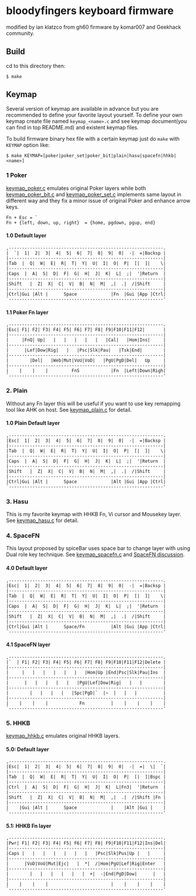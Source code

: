 bloodyfingers keyboard firmware
======================
modified by ian klatzco from gh60 firmware by komar007 and Geekhack community.

## Build
cd to this directory then:

    $ make

## Keymap
Several version of keymap are available in advance but you are recommended to define your favorite layout yourself. To define your own keymap create file named `keymap_<name>.c` and see keymap document(you can find in top README.md) and existent keymap files.

To build firmware binary hex file with a certain keymap just do `make` with `KEYMAP` option like:

    $ make KEYMAP=[poker|poker_set|poker_bit|plain|hasu|spacefn|hhkb|<name>]


### 1  Poker
[keymap_poker.c](keymap_poker.c) emulates original Poker layers
while both [keymap_poker_bit.c](keymap_poker_bit.c) and [keymap_poker_set.c](keymap_poker_set.c) implements same layout in different way and they fix a minor issue of original Poker and enhance arrow keys.

    Fn + Esc = `
    Fn + {left, down, up, right}  = {home, pgdown, pgup, end}

#### 1.0 Default layer
    ,-----------------------------------------------------------.
    |  `|  1|  2|  3|  4|  5|  6|  7|  8|  9|  0|  -|  =|Backsp |
    |-----------------------------------------------------------|
    |Tab  |  Q|  W|  E|  R|  T|  Y|  U|  I|  O|  P|  [|  ]|    \|
    |-----------------------------------------------------------|
    |Caps  |  A|  S|  D|  F|  G|  H|  J|  K|  L|  ;|  '|Return  |
    |-----------------------------------------------------------|
    |Shift   |  Z|  X|  C|  V|  B|  N|  M|  ,|  .|  /|Shift     |
    |-----------------------------------------------------------|
    |Ctrl|Gui |Alt |      Space             |Fn  |Gui |App |Ctrl|
    `-----------------------------------------------------------'
#### 1.1 Poker Fn layer
    ,-----------------------------------------------------------.
    |Esc| F1| F2| F3| F4| F5| F6| F7| F8| F9|F10|F11|F12|       |
    |-----------------------------------------------------------|
    |     |FnQ| Up|   |   |   |   |   |   |Cal|   |Hom|Ins|     |
    |-----------------------------------------------------------|
    |      |Lef|Dow|Rig|   |   |Psc|Slk|Pau|   |Tsk|End|        |
    |-----------------------------------------------------------|
    |        |Del|   |Web|Mut|VoU|VoD|   |PgU|PgD|Del|   Up     |
    |-----------------------------------------------------------|
    |    |    |    |         FnS            |Fn  |Left|Down|Righ|
    `-----------------------------------------------------------'


### 2. Plain
Without any Fn layer this will be useful if you want to use key remapping tool like AHK on host.
See [keymap_plain.c](keymap_plain.c) for detail.

#### 1.0 Plain Default layer
    ,-----------------------------------------------------------.
    |Esc|  1|  2|  3|  4|  5|  6|  7|  8|  9|  0|  -|  =|Backsp |
    |-----------------------------------------------------------|
    |Tab  |  Q|  W|  E|  R|  T|  Y|  U|  I|  O|  P|  [|  ]|    \|
    |-----------------------------------------------------------|
    |Caps  |  A|  S|  D|  F|  G|  H|  J|  K|  L|  ;|  '|Return  |
    |-----------------------------------------------------------|
    |Shift   |  Z|  X|  C|  V|  B|  N|  M|  ,|  .|  /|Shift     |
    |-----------------------------------------------------------|
    |Ctrl|Gui |Alt |      Space             |Alt |Gui |App |Ctrl|
    `-----------------------------------------------------------'


### 3. Hasu
This is my favorite keymap with HHKB Fn, Vi cursor and Mousekey layer. See [keymap_hasu.c](keymap_hasu.c) for detail.


### 4. SpaceFN
This layout proposed by spiceBar uses space bar to change layer with using Dual role key technique. See [keymap_spacefn.c](keymap_spacefn.c) and [SpaceFN discussion](http://geekhack.org/index.php?topic=51069.0).

#### 4.0 Default layer
    ,-----------------------------------------------------------.
    |Esc|  1|  2|  3|  4|  5|  6|  7|  8|  9|  0|  -|  =|Backsp |
    |-----------------------------------------------------------|
    |Tab  |  Q|  W|  E|  R|  T|  Y|  U|  I|  O|  P|  [|  ]|    \|
    |-----------------------------------------------------------|
    |Caps  |  A|  S|  D|  F|  G|  H|  J|  K|  L|  ;|  '|Return  |
    |-----------------------------------------------------------|
    |Shift   |  Z|  X|  C|  V|  B|  N|  M|  ,|  .|  /|Shift     |
    |-----------------------------------------------------------|
    |Ctrl|Gui |Alt |      Space/Fn          |Alt |Gui |App |Ctrl|
    `-----------------------------------------------------------'
#### 4.1 SpaceFN layer
    ,-----------------------------------------------------------.
    |`  | F1| F2| F3| F4| F5| F6| F7| F8| F9|F10|F11|F12|Delete |
    |-----------------------------------------------------------|
    |     |   |   |   |   |   |   |Hom|Up |End|Psc|Slk|Pau|Ins  |
    |-----------------------------------------------------------|
    |      |   |   |   |   |   |PgU|Lef|Dow|Rig|   |   |        |
    |-----------------------------------------------------------|
    |        |   |   |   |   |Spc|PgD|`  |~  |   |   |          |
    |-----------------------------------------------------------|
    |    |    |    |            Fn          |    |    |    |    |
    `-----------------------------------------------------------'


### 5. HHKB
[keymap_hhkb.c](keymap_hhkb.c) emulates original HHKB layers.
#### 5.0: Default layer
    ,-----------------------------------------------------------.
    |Esc|  1|  2|  3|  4|  5|  6|  7|  8|  9|  0|  -|  =|  \|  `|
    |-----------------------------------------------------------|
    |Tab  |  Q|  W|  E|  R|  T|  Y|  U|  I|  O|  P|  [|  ]|Bspc |
    |-----------------------------------------------------------|
    |Ctrl  |  A|  S|  D|  F|  G|  H|  J|  K|  L|Fn3|  '|Return  |
    |-----------------------------------------------------------|
    |Shift   |  Z|  X|  C|  V|  B|  N|  M|  ,|  .|  /|Shift |Fn |
    |-----------------------------------------------------------|
    |    |Gui |Alt |      Space             |    |Alt |Gui |    |
    `-----------------------------------------------------------'
#### 5.1: HHKB Fn layer
    ,-----------------------------------------------------------.
    |Pwr| F1| F2| F3| F4| F5| F6| F7| F8| F9|F10|F11|F12|Ins|Del|
    |-----------------------------------------------------------|
    |Caps |   |   |   |   |   |   |   |Psc|Slk|Pus|Up |   |     |
    |-----------------------------------------------------------|
    |      |VoD|VoU|Mut|Ejc|   |  *|  /|Hom|PgU|Lef|Rig|Enter   |
    |-----------------------------------------------------------|
    |        |   |   |   |   |   |  +|  -|End|PgD|Dow|      |   |
    |-----------------------------------------------------------|
    |    |    |    |                        |    |    |    |    |
    `-----------------------------------------------------------'

